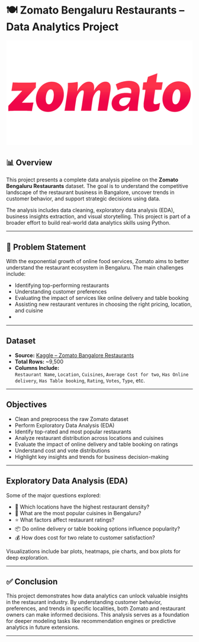 # 🍽️ Zomato Bengaluru Restaurants – Data Analytics Project

![Zomato Logo](https://github.com/ch-suresh82/Zomato_Restaurants/blob/main/Zomato-Logo.png)

## 📊 Overview

This project presents a complete data analysis pipeline on the **Zomato Bengaluru Restaurants** dataset. The goal is to understand the competitive landscape of the restaurant business in Bangalore, uncover trends in customer behavior, and support strategic decisions using data.

The analysis includes data cleaning, exploratory data analysis (EDA), business insights extraction, and visual storytelling. This project is part of a broader effort to build real-world data analytics skills using Python.

---

## 🎯 Problem Statement

With the exponential growth of online food services, Zomato aims to better understand the restaurant ecosystem in Bengaluru. The main challenges include:

- Identifying top-performing restaurants
- Understanding customer preferences
- Evaluating the impact of services like online delivery and table booking
- Assisting new restaurant ventures in choosing the right pricing, location, and cuisine
- 
---

## Dataset

- **Source:** [Kaggle – Zomato Bangalore Restaurants](https://www.kaggle.com/datasets/himanshupoddar/zomato-bangalore-restaurants)
- **Total Rows:** ~9,500  
- **Columns Include:**  
  `Restaurant Name`, `Location`, `Cuisines`, `Average Cost for two`, `Has Online delivery`, `Has Table booking`, `Rating`, `Votes`, `Type`, etc.

---

## Objectives

- Clean and preprocess the raw Zomato dataset
- Perform Exploratory Data Analysis (EDA)
- Identify top-rated and most popular restaurants
- Analyze restaurant distribution across locations and cuisines
- Evaluate the impact of online delivery and table booking on ratings
- Understand cost and vote distributions
- Highlight key insights and trends for business decision-making

---

## Exploratory Data Analysis (EDA)

Some of the major questions explored:

- 📍 Which locations have the highest restaurant density?
- 🍛 What are the most popular cuisines in Bengaluru?
- ⭐ What factors affect restaurant ratings?
- 📦 Do online delivery or table booking options influence popularity?
- 💰 How does cost for two relate to customer satisfaction?

Visualizations include bar plots, heatmaps, pie charts, and box plots for deep exploration.

---

## ✅ Conclusion

This project demonstrates how data analytics can unlock valuable insights in the restaurant industry. By understanding customer behavior, preferences, and trends in specific localities, both Zomato and restaurant owners can make informed decisions. This analysis serves as a foundation for deeper modeling tasks like recommendation engines or predictive analytics in future extensions.

---

